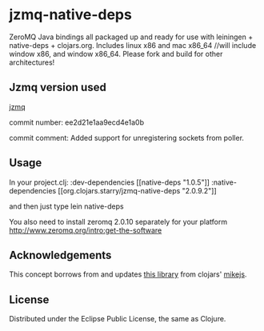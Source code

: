 # jzmq-native-deps 
ZeroMQ Java bindings all packaged up and ready for use with leiningen + native-deps + clojars.org.
Includes linux x86 and mac x86_64 //will include window x86, and window x86_64. Please fork and build for other architectures!

## Jzmq version used
[jzmq](https://github.com/zeromq/jzmq)

commit number:
ee2d21e1aa9ecd4e1a0b

commit comment:
Added support for unregistering sockets from poller. 

## Usage

In your project.clj:
    :dev-dependencies [[native-deps "1.0.5"]]
    :native-dependencies [[org.clojars.starry/jzmq-native-deps "2.0.9.2"]]

and then just type
lein native-deps

You also need to install zeromq 2.0.10 separately for your platform
http://www.zeromq.org/intro:get-the-software

## Acknowledgements 

This concept borrows from and updates [this library](http://clojars.org/org.clojars.mikejs/jzmq-native-deps) from clojars' [mikejs](http://clojars.org/users/mikejs).

## License

Distributed under the Eclipse Public License, the same as Clojure.
